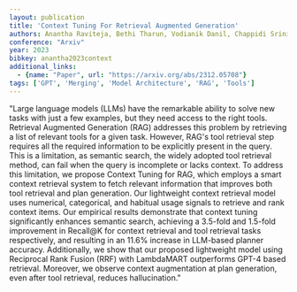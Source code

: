 ```yaml
---
layout: publication
title: 'Context Tuning For Retrieval Augmented Generation'
authors: Anantha Raviteja, Bethi Tharun, Vodianik Danil, Chappidi Srinivas
conference: "Arxiv"
year: 2023
bibkey: anantha2023context
additional_links:
  - {name: "Paper", url: "https://arxiv.org/abs/2312.05708"}
tags: ['GPT', 'Merging', 'Model Architecture', 'RAG', 'Tools']
---
```

"Large language models (LLMs) have the remarkable ability to solve new tasks with just a few examples, but they need access to the right tools. Retrieval Augmented Generation (RAG) addresses this problem by retrieving a list of relevant tools for a given task. However, RAG's tool retrieval step requires all the required information to be explicitly present in the query. This is a limitation, as semantic search, the widely adopted tool retrieval method, can fail when the query is incomplete or lacks context. To address this limitation, we propose Context Tuning for RAG, which employs a smart context retrieval system to fetch relevant information that improves both tool retrieval and plan generation. Our lightweight context retrieval model uses numerical, categorical, and habitual usage signals to retrieve and rank context items. Our empirical results demonstrate that context tuning significantly enhances semantic search, achieving a 3.5-fold and 1.5-fold improvement in Recall@K for context retrieval and tool retrieval tasks respectively, and resulting in an 11.6&#37; increase in LLM-based planner accuracy. Additionally, we show that our proposed lightweight model using Reciprocal Rank Fusion (RRF) with LambdaMART outperforms GPT-4 based retrieval. Moreover, we observe context augmentation at plan generation, even after tool retrieval, reduces hallucination."
